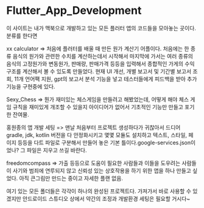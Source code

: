 # Flutter_App_Development

이 사이트는 내가 맥북으로 개발하고 있는 모든 플러터 앱의 코드들을 모아놓는 곳이다. 분류를 한다면 

xx calculator => 처음에 플러터를 배울 때 만든 원가 계산기 어플이다. 처음에는 한 종류 음식의 원가와 관련한 수치를 계산하는데서 시작해서 마지막에 가서는 여러 종류의 음식의 고정원가와 변동원가, 판매량, 판매가격 등등을 입력해서 종합적인 가게의 수익 구조를 계산해서 볼 수 있도록 만들었다. 현재 UI 개선, 개별 보고서 및 기간별 보고서 조회, 11개 언어팩 지원, gpt의 보고서 분석 기능을 넣고  테스터들에게 피드백을 받아 추가 기능을 구현중에 있다.

Sexy_Chess => 뭔가 재미있는 체스게임을 만들려고 해봤었는데, 어떻게 해야 체스 게임 규칙을 재미있게 개조할 수 있을지 아이디어가 없어서 기초적인 기능만 만들고 포기한 잔여물.

홍원종의 앱 개발 세팅 => 맨날 처음부터 프로젝트 생성하다가 귀찮아서 드디어 gradle, jdk, kotlin 버전을 다 안정화시키고 몇몇 모듈도 설치하고 텍스트, 스타일, 페이지 등등을 다트 파일로 구분해서 
만들어 놓은 기본 틀이다.google-services.json이었나? 그 파일은 지우고 쓰길 바란다. 

freedomcompass => 가출 등등으로 도움이 필요한 사람들과 이들을 도우려는 사람들이 사기와 범죄에 연루되지 않고 신뢰성 있는 상호작용을 하기 위한 앱을 하나 만들고 싶었다. 아직 큰그림만
만드는 중이고 자세한 플랜 없음.

여기 있는 모든 폴더들은 각각이 하나의 완성된 프로젝트다. 가져가서 바로 사용할 수 있겠지만 안드로이드 스튜디오 상에서 약간의 조정과 개발환경 세팅은 필요할 거시다~
